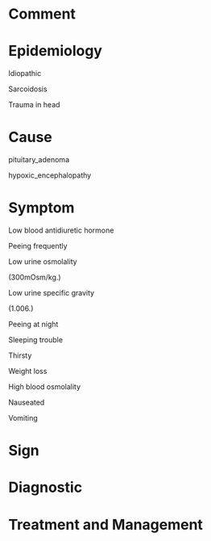 # Comment

# Epidemiology

Idiopathic

Sarcoidosis

Trauma in head

# Cause

pituitary_adenoma

hypoxic_encephalopathy

# Symptom

Low blood antidiuretic hormone

Peeing frequently

Low urine osmolality

(300mOsm/kg.)

Low urine specific gravity

(1.006.)

Peeing at night

Sleeping trouble

Thirsty

Weight loss

High blood osmolality

Nauseated

Vomiting

# Sign

# Diagnostic

# Treatment and Management
